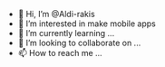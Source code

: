 - 👋 Hi, I’m @Aldi-rakis
- 👀 I’m interested in make mobile apps
- 🌱 I’m currently learning ...
- 💞️ I’m looking to collaborate on ...
- 📫 How to reach me ...

<!---
Aldi-rakis/Aldi-rakis is a ✨ special ✨ repository because its `README.md` (this file) appears on your GitHub profile.
You can click the Preview link to take a look at your changes.
--->
